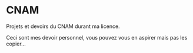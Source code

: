 # CNAM
Projets et devoirs du CNAM durant ma licence.

Ceci sont mes devoir personnel, vous pouvez vous en aspirer mais pas les copier...
